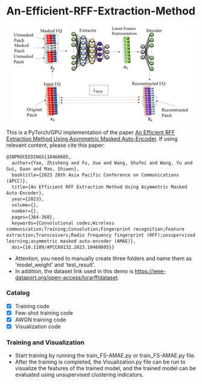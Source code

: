 # An-Efficient-RFF-Extraction-Method

<p align="center">
  <img src="https://github.com/YZS666/An-Efficient-RFF-Extraction-Method/blob/main/Visualization/AMAE-Based%20RFFE.jpg?raw=true" width="480">
</p>

This is a PyTorch/GPU implementation of the paper [An Efficient RFF Extraction Method Using Asymmetric Masked Auto-Encoder](https://ieeexplore.ieee.org/abstract/document/10460605). If using relevant content, please cite this paper:
```
@INPROCEEDINGS{10460605,
  author={Yao, Zhisheng and Fu, Xue and Wang, Shufei and Wang, Yu and Gui, Guan and Mao, Shiwen},
  booktitle={2023 28th Asia Pacific Conference on Communications (APCC)}, 
  title={An Efficient RFF Extraction Method Using Asymmetric Masked Auto-Encoder}, 
  year={2023},
  volume={},
  number={},
  pages={364-368},
  keywords={Convolutional codes;Wireless communication;Training;Convolution;Fingerprint recognition;Feature extraction;Transceivers;Radio frequency fingerprint (RFF);unsupervised learning;asymmetric masked auto-encoder (AMAE)},
  doi={10.1109/APCC60132.2023.10460605}}

```

* Attention, you need to manually create three folders and name them as 'model_weight' and 'test_result'.
* In addition, the dataset link used in this demo is https://ieee-dataport.org/open-access/lorarffidataset.

### Catalog

- [x] Training code
- [x] Few-shot training code
- [x] AWGN training code
- [x] Visualization  code

### Training and Visualization
* Start training by running the train_FS-AMAE.py or train_FS-AMAE.py file.
* After the training is completed, the Visualization.py file can be run to visualize the features of the trained model, and the trained model can be evaluated using unsupervised clustering indicators.
